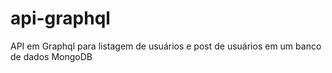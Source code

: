 # api-graphql
API em Graphql para listagem de usuários e post de usuários em um banco de dados MongoDB

